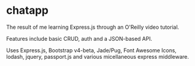 # chatapp

The result of me learning Express.js through an O'Reilly video tutorial.

Features include basic CRUD, auth and a JSON-based API.

Uses Express.js, Bootstrap v4-beta, Jade/Pug, Font Awesome Icons, lodash, jquery, passport.js and various micellaneous express middleware.
